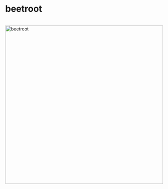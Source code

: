 # beetroot
<br>
<img align=center src="https://lms.beetroot.academy/static/media/1.db74eb52.svg" width=500px alt="beetroot">
